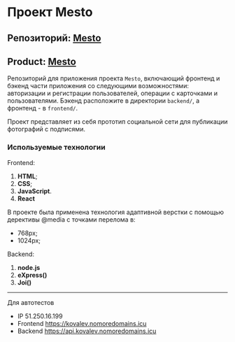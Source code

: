 # __Проект Mesto__

## Репозиторий: [Mesto](https://github.com/Dmitry-Kovalev-dev/react-mesto-api-full)
## Product: [Mesto](https://kovalev.nomoredomains.icu/)

Репозиторий для приложения проекта `Mesto`, включающий фронтенд и бэкенд части приложения со следующими возможностями: авторизации и регистрации пользователей, операции с карточками и пользователями. Бэкенд расположите в директории `backend/`, а фронтенд - в `frontend/`. 
  
Проект представляет из себя прототип социальной сети для публикации фотографий с подписями.

### Используемые технологии
Frontend:
1. __HTML__;
2. __CSS__;
3. __JavaScript__.
4. __React__

В проекте была применена технология адаптивной верстки с помощью дерективы @media с точками перелома в:
* 768px;
* 1024px;

Backend:
1. __node.js__
2. __eXpress()__
3. __Joi()__

___
Для автотестов

- IP 51.250.16.199
- Frontend https://kovalev.nomoredomains.icu
- Backend https://api.kovalev.nomoredomains.icu
